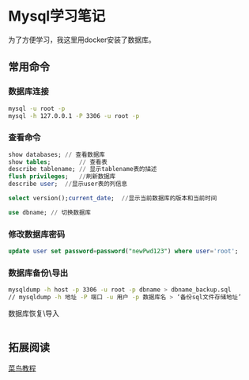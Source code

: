 # Mysql学习笔记


为了方便学习，我这里用docker安装了数据库。

## 常用命令

### 数据库连接

```bash
mysql -u root -p
mysql -h 127.0.0.1 -P 3306 -u root -p
```

### 查看命令

```sql
show databases;	// 查看数据库
show tables; 		// 查看表
describe tablename;	// 显示tablename表的描述
flush privileges;	//刷新数据库
describe user;	//显示user表的列信息

select version();current_date;	//显示当前数据库的版本和当前时间

use dbname;	// 切换数据库
```

### 修改数据库密码

```sql
update user set password=password("newPwd123") where user='root';
```

### 数据库备份\导出

```bash
mysqldump -h host -p 3306 -u root -p dbname > dbname_backup.sql
// mysqldump -h 地址 -P 端口 -u 用户 -p 数据库名 > ‘备份sql文件存储地址’
```

数据库恢复\导入

```bash

```


## 拓展阅读

[菜鸟教程](http://www.runoob.com/mysql/mysql-data-types.html)




